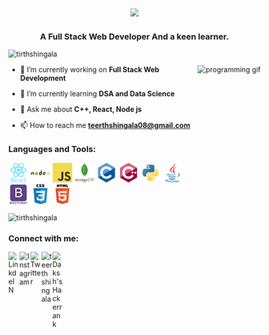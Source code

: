 <!-- <h1 align="center">Hi there!<img src="https://media.tenor.com/images/30169e4a670daf12443df7d2dd140176/tenor.gif" width="35px"/>, I'm Tirth Shingala</h1> -->
<h1 align="center"> <img src="https://readme-typing-svg.herokuapp.com?font=segoe+ui&color=%23000000&size=30&center=true&height=55&lines=Hi+there!%F0%9F%91%8B%2C+I'm+Tirth+Shingala" /></h1>
<h3 align="center">A Full Stack Web Developer And a keen learner.</h3>

<p align="left"> <img src="https://komarev.com/ghpvc/?username=tirthshingala&label=Profile%20views&color=0e75b6&style=flat" alt="tirthshingala" /> </p>
<img src="https://cdn.dribbble.com/users/1292677/screenshots/6139167/media/fcf7fd0c619bb87706533079240915f3.gif" alt="programming gif" align="right" width="auto" height="300px" />

- 🔭 I’m currently working on **Full Stack Web Development**

- 🌱 I’m currently learning **DSA and Data Science**

- 💬 Ask me about **C++, React, Node js**

- 📫 How to reach me **teerthshingala08@gmail.com**

<h3 align="left">Languages and Tools:</h3>
<p align="left">   
  <img src="https://raw.githubusercontent.com/devicons/devicon/master/icons/react/react-original-wordmark.svg" alt="react" width="40" height="40"/>
  <img src="https://raw.githubusercontent.com/devicons/devicon/master/icons/nodejs/nodejs-original-wordmark.svg" alt="nodejs" width="40" height="40"/>
  <img src="https://raw.githubusercontent.com/devicons/devicon/master/icons/javascript/javascript-original.svg" alt="javascript" width="40" height="40"/>  
  <img src="https://raw.githubusercontent.com/devicons/devicon/master/icons/mongodb/mongodb-original-wordmark.svg" alt="mongodb" width="40" height="40"/>
  <img src="https://raw.githubusercontent.com/devicons/devicon/master/icons/c/c-original.svg" alt="c" width="40" height="40"/>
  <img src="https://raw.githubusercontent.com/devicons/devicon/master/icons/cplusplus/cplusplus-original.svg" alt="cplusplus" width="40" height="40"/>  
  <img src="https://raw.githubusercontent.com/devicons/devicon/master/icons/python/python-original.svg" alt="python" width="40" height="40"/>
  <img src="https://raw.githubusercontent.com/devicons/devicon/master/icons/java/java-original.svg" alt="java" width="40" height="40"/>  
  <img src="https://raw.githubusercontent.com/devicons/devicon/master/icons/bootstrap/bootstrap-plain-wordmark.svg" alt="bootstrap" width="40" height="40"/>
  <img src="https://raw.githubusercontent.com/devicons/devicon/master/icons/css3/css3-original-wordmark.svg" alt="css3" width="40" height="40"/>
  <img src="https://raw.githubusercontent.com/devicons/devicon/master/icons/html5/html5-original-wordmark.svg" alt="html5" width="40" height="40"/>  
</p>

<p><img align="center" src="https://github-readme-stats.vercel.app/api/top-langs?username=tirthshingala&show_icons=true&locale=en&layout=compact&theme=cobalt" alt="tirthshingala" /></p>

<h3 align="left">Connect with me:</h3>
<p align="left">
<a href="https://www.linkedin.com/in/tirthshingala/">
  <img align="left" alt="LinkdeIN" width="22px" src="https://cdn.jsdelivr.net/npm/simple-icons@v3/icons/linkedin.svg" />
</a>
<a href="https://www.instagram.com/">
  <img align="left" alt="Instagram" width="22px" src="https://cdn.jsdelivr.net/npm/simple-icons@v3/icons/instagram.svg" />
</a>
<a href="https://twitter.com/tirthSH08">
  <img align="left" alt="Twitter" width="22px" src="https://cdn.jsdelivr.net/npm/simple-icons@3.13.0/icons/twitter.svg" />
</a>
<a href="mailto:teerthshingala08@gmail.com">
  <img align="left" alt="teerth shingala" width="22px" src="https://cdn.jsdelivr.net/npm/simple-icons@3.1.0/icons/gmail.svg" />
</a>
<a href="https://www.hackerrank.com/tirth08">
  <img align="left" alt="Daksh's Hackerrank" width="22px" src="https://cdn.jsdelivr.net/npm/simple-icons@3.1.0/icons/hackerrank.svg" />
</a>
</p>
